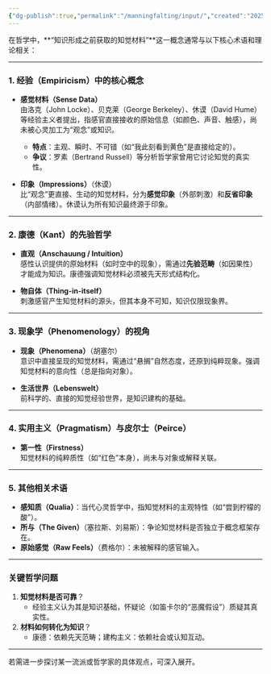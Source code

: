 ```yaml
---
{"dg-publish":true,"permalink":"/manningfalting/input/","created":"2025-06-16T14:31:16.272+08:00"}
---
```


在哲学中，**“知识形成之前获取的知觉材料”**这一概念通常与以下核心术语和理论相关：

---

### 1. **经验（Empiricism）中的核心概念**
   - **感觉材料（Sense Data）**  
     由洛克（John Locke）、贝克莱（George Berkeley）、休谟（David Hume）等经验主义者提出，指感官直接接收的原始信息（如颜色、声音、触感），尚未被心灵加工为“观念”或知识。  
     - **特点**：主观、瞬时、不可错（如“我此刻看到黄色”是直接给定的）。  
     - **争议**：罗素（Bertrand Russell）等分析哲学家曾用它讨论知觉的真实性。

   - **印象（Impressions）**（休谟）  
     比“观念”更直接、生动的知觉材料，分为**感觉印象**（外部刺激）和**反省印象**（内部情绪）。休谟认为所有知识最终源于印象。

---

### 2. **康德（Kant）的先验哲学**
   - **直观（Anschauung / Intuition）**  
     感性认识提供的原始材料（如时空中的现象），需通过**先验范畴**（如因果性）才能成为知识。康德强调知觉材料必须被先天形式结构化。

   - **物自体（Thing-in-itself）**  
     刺激感官产生知觉材料的源头，但其本身不可知，知识仅限现象界。

---

### 3. **现象学（Phenomenology）的视角**
   - **现象（Phenomena）**（胡塞尔）  
     意识中直接呈现的知觉材料，需通过“悬搁”自然态度，还原到纯粹现象。强调知觉材料的意向性（总是指向对象）。

   - **生活世界（Lebenswelt）**  
     前科学的、直接的知觉经验世界，是知识建构的基础。

---

### 4. **实用主义（Pragmatism）与皮尔士（Peirce）**
   - **第一性（Firstness）**  
     知觉材料的纯粹质性（如“红色”本身），尚未与对象或解释关联。

---

### 5. **其他相关术语**
   - **感知质（Qualia）**：当代心灵哲学中，指知觉材料的主观特性（如“尝到柠檬的酸”）。  
   - **所与（The Given）**（塞拉斯、刘易斯）：争论知觉材料是否独立于概念框架存在。  
   - **原始感觉（Raw Feels）**（费格尔）：未被解释的感官输入。

---

### 关键哲学问题
1. **知觉材料是否可靠**？  
   - 经验主义认为其是知识基础，怀疑论（如笛卡尔的“恶魔假设”）质疑其真实性。  
2. **材料如何转化为知识**？  
   - 康德：依赖先天范畴；建构主义：依赖社会或认知互动。  

---

若需进一步探讨某一流派或哲学家的具体观点，可深入展开。
